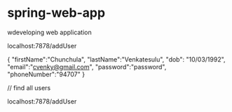 # spring-web-app
wdeveloping web application

localhost:7878/addUser

{
    "firstName":"Chunchula",
    "lastName":"Venkatesulu",
    "dob": "10/03/1992",
    "email":"cvenky@gmail.com",
    "password":"password",
    "phoneNumber":"94707"
}

// find all users

localhost:7878/addUser

